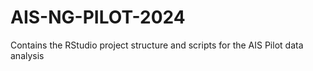# AIS-NG-PILOT-2024
Contains the RStudio project structure and scripts for the AIS Pilot data analysis
